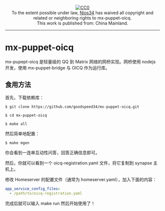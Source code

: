 <p align="center" xmlns:dct="http://purl.org/dc/terms/" xmlns:vcard="http://www.w3.org/2001/vcard-rdf/3.0#">
  <a rel="license"
     href="http://creativecommons.org/publicdomain/zero/1.0/">
    <img src="http://i.creativecommons.org/p/zero/1.0/88x31.png" style="border-style: none;" alt="CC0" />
  </a>
  <br />
  To the extent possible under law,
  <a rel="dct:publisher"
     href="goodspeed.noblogs.org">
    <span property="dct:title">Nios34</span></a>
  has waived all copyright and related or neighboring rights to
  <span property="dct:title">mx-puppet-oicq</span>.<br/>
This work is published from:
<span property="vcard:Country" datatype="dct:ISO3166"
      content="CN" about="https://goodspeed.noblogs.org">
  China Mainland</span>.
</p>

----

# mx-puppet-oicq

mx-pupept-oicq 是轻量级的 QQ 到 Matrix 网络的网桥实现。网桥使用 nodejs 开发，使用 mx-puppet-bridge 与 OICQ 作为运行库。

## 食用方法

首先，下载依赖库：

```
$ git clone https://github.com/goodspeed34/mx-puppet-oicq.git

$ cd mx-puppet-oicq

$ make all
```

然后简单地配置：

```
$ make mgen
```

你会看到一连串互动性问答，回答正确信息即可。

然后，你就可以看到一个 oicq-registration.yaml 文件，将它复制到 synapse 主机上。

修改 Homeserver 的配置文件（通常为 homeserver.yaml），加入下面的内容：

```yaml
app_service_config_files:
  - /path/to/oicq-registration.yaml
```

完成后就可以输入 make run 然后开始使用了！
